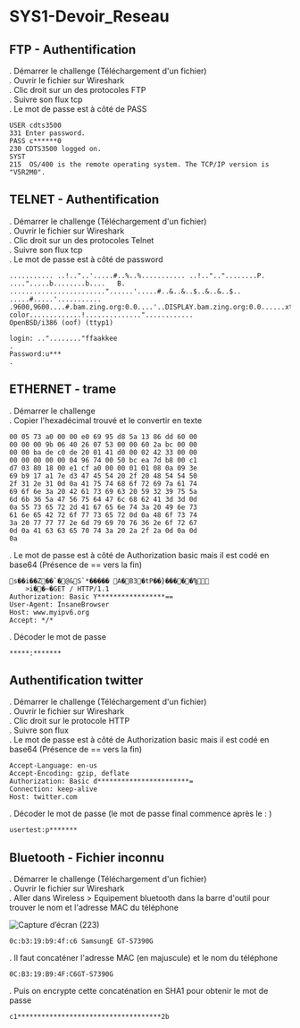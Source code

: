 # SYS1-Devoir_Reseau

## FTP - Authentification
. Démarrer le challenge (Téléchargement d'un fichier)<br>
. Ouvrir le fichier sur Wireshark<br>
. Clic droit sur un des protocoles FTP<br>
. Suivre son flux tcp<br>
. Le mot de passe est à côté de PASS

```
USER cdts3500
331 Enter password.
PASS c******0
230 CDTS3500 logged on.
SYST
215  OS/400 is the remote operating system. The TCP/IP version is "V5R2M0".
```

## TELNET - Authentification
. Démarrer le challenge (Téléchargement d'un fichier)<br>
. Ouvrir le fichier sur Wireshark<br>
. Clic droit sur un des protocoles Telnet<br>
. Suivre son flux tcp<br>
. Le mot de passe est à côté de password

```
........... ..!.."..'.....#..%..%........... ..!..".."........P. ....".....b........b....	B.
........................"......'.....#..&..&..$..&..&..$.. .....#.....'........... .9600,9600....#.bam.zing.org:0.0....'..DISPLAY.bam.zing.org:0.0......xterm-color.............!.............."............
OpenBSD/i386 (oof) (ttyp1)

login: .."........"ffaakkee
.
Password:u***
.
```

## ETHERNET - trame
. Démarrer le challenge<br>
. Copier l'hexadécimal trouvé et le convertir en texte
```
00 05 73 a0 00 00 e0 69 95 d8 5a 13 86 dd 60 00
00 00 00 9b 06 40 26 07 53 00 00 60 2a bc 00 00
00 00 ba de c0 de 20 01 41 d0 00 02 42 33 00 00
00 00 00 00 00 04 96 74 00 50 bc ea 7d b8 00 c1
d7 03 80 18 00 e1 cf a0 00 00 01 01 08 0a 09 3e
69 b9 17 a1 7e d3 47 45 54 20 2f 20 48 54 54 50
2f 31 2e 31 0d 0a 41 75 74 68 6f 72 69 7a 61 74
69 6f 6e 3a 20 42 61 73 69 63 20 59 32 39 75 5a
6d 6b 36 5a 47 56 75 64 47 6c 68 62 41 3d 3d 0d
0a 55 73 65 72 2d 41 67 65 6e 74 3a 20 49 6e 73
61 6e 65 42 72 6f 77 73 65 72 0d 0a 48 6f 73 74
3a 20 77 77 77 2e 6d 79 69 70 76 36 2e 6f 72 67
0d 0a 41 63 63 65 70 74 3a 20 2a 2f 2a 0d 0a 0d
0a
```
. Le mot de passe est à côté de Authorization basic mais il est codé en base64 (Présence de == vers la fin)
```
s��i��Z��`�@&S`*����� A�B3�tP��}�����Ϡ
	>i��~�GET / HTTP/1.1
Authorization: Basic Y*****************==
User-Agent: InsaneBrowser
Host: www.myipv6.org
Accept: */*
```
. Décoder le mot de passe
```
*****:*******
```
## Authentification twitter
. Démarrer le challenge (Téléchargement d'un fichier)<br>
. Ouvrir le fichier sur Wireshark<br>
. Clic droit sur le protocole HTTP <br>
. Suivre son flux<br>
. Le mot de passe est à côté de Authorization basic mais il est codé en base64 (Présence de == vers la fin)
```
Accept-Language: en-us
Accept-Encoding: gzip, deflate
Authorization: Basic d***********************=
Connection: keep-alive
Host: twitter.com
```
. Décoder le mot de passe (le mot de passe final commence après le : )
```
usertest:p*******
```

## Bluetooth - Fichier inconnu
. Démarrer le challenge (Téléchargement d'un fichier)<br>
. Ouvrir le fichier sur Wireshark<br>
. Aller dans Wireless > Equipement bluetooth  dans la barre d'outil pour trouver le nom et l'adresse MAC du téléphone

![Capture d’écran (223)](https://github.com/Sun-2302/SYS1-Devoir_Reseau/assets/127884950/73f09e0d-43ac-44ee-b025-bbfcbddb4aef)

```
0c:b3:19:b9:4f:c6 SamsungE GT-S7390G
```
. Il faut concaténer  l'adresse MAC (en majuscule) et le nom du téléphone
```
0C:B3:19:B9:4F:C6GT-S7390G 
```
. Puis on encrypte cette concaténation en SHA1 pour obtenir le mot de passe
```
c1************************************2b
```
